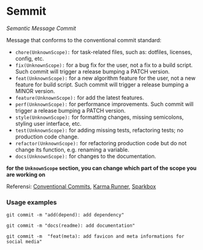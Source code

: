 # Semmit

_Semantic Message Commit_

Message that conforms to the conventional commit standard:

- `chore(UnknownScope):` for task-related files, such as: dotfiles, licenses, config, etc.
- `fix(UnknownScope):` for a bug fix for the user, not a fix to a build script. Such commit will trigger a release bumping a PATCH version.
- `feat(UnknownScope):` for a new algorithm feature for the user, not a new feature for build script. Such commit will trigger a release bumping a MINOR version.
- `feature(UnknownScope):` for add the latest features.
- `perf(UnknownScope):` for performance improvements. Such commit will trigger a release bumping a PATCH version.
- `style(UnknownScope):` for formatting changes, missing semicolons, styling user interface, etc.
- `test(UnknownScope):` for adding missing tests, refactoring tests; no production code change.
- `refactor(UnknownScope):` for refactoring production code but do not change its function, e.g. renaming a variable.
- `docs(UnknownScope):` for changes to the documentation.

__for the `UnknownScope` section, you can change which part of the scope you are working on__

Referensi: [Conventional Commits](https://www.conventionalcommits.org/en/v1.0.0/), [Karma Runner](https://karma-runner.github.io/6.3/dev/git-commit-msg.html), [Sparkbox](https://sparkbox.com/foundry/semantic_commit_messages)

### Usage examples

```git commit -m "add(depend): add dependency"```

```git commit -m "docs(readme): add documentation"```

```git commit -m  "feat(meta): add favicon and meta informations for social media"```
